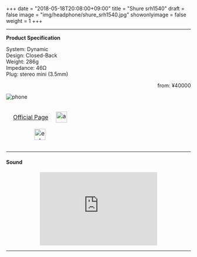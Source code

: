 +++
date = "2018-05-18T20:08:00+09:00"
title = "Shure srh1540"
draft = false
image = "img/headphone/shure_srh1540.jpg"
showonlyimage = false
weight = 1
+++

---


**Product Specification**  

System: Dynamic  
Design: Closed-Back  
Weight: 286g  
Impedance: 46Ω    
Plug: stereo mini (3.5mm)  

<p style="text-align: right;">from: ¥40000</p>  

<!--more-->

![phone][1]

<div id="pages">
<table>
<thead>
<tr>
<td><a href="https://www.shure.co.jp/products/headphones/srh1540">Official Page</a></td>
<td>
<a href="https://www.amazon.co.jp/SHURE-%E3%83%98%E3%83%83%E3%83%89%E3%83%9B%E3%83%B3-%E3%82%B9%E3%82%BF%E3%82%B8%E3%82%AA%E7%94%A8-SRH1540-%E3%80%90%E5%9B%BD%E5%86%85%E6%AD%A3%E8%A6%8F%E5%93%81%E3%80%91/dp/B00H1FIJBY">
<img alt="amazon" src="/img/logo/amazon_logo.png" height="30px" />
</a>
</td>
<td>
<a href="http://www.e-earphone.jp/shop/shopdetail.html?brandcode=002003000012&search=srh1540&sort=price_desc">
<img alt="e☆イヤホン" src="/img/logo/e_iyahon.png" height="30px" />
</a>
</td>
</tr>
</thead>
</table>
</div>

---

#### Sound 
<div class="center">
  <iframe width="320" height="200" src="https://www.youtube.com/embed/aAPlpMPoP3Q" frameborder="0" allow="autoplay; encrypted-media" allowfullscreen></iframe>
</div>

---


[1]: /img/headphone/shure_srh1540.jpg

<style type="text/css">
table {
    width: 640px;
    border-spacing: 0;
    margin: 0 auto;
    text-align: center;
}
th, td {
    text-align: center;
    padding: 5px;
}
#pages table { width: 100%; border:none; padding: 10px;}
#pages tr {
    display: block;
}
#pages td {
    margin: 5%;
    border-bottom: none;
    display: inline-block;
    padding: 0;
}
.center {
    margin: 0 auto;
    text-align: center;
}
</style>
